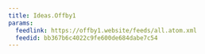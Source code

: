 ```yaml
---
title: Ideas.Offby1
params:
  feedlink: https://offby1.website/feeds/all.atom.xml
  feedid: bb367b6c4022c9fe600de684dabe7c54
---
```

